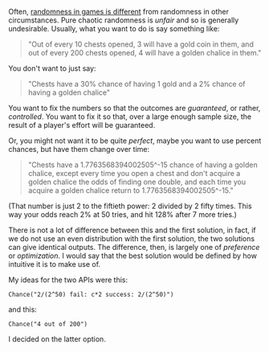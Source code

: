Often, [randomness in games is different](https://www.youtube.com/watch?v=bY7aRJE-oOY)
from randomness in other circumstances. Pure chaotic randomness is *unfair* and so is
generally undesirable. Usually, what you want to do is say something like:

> "Out of every 10 chests opened, 3 will have a gold coin in them,
and out of every 200 chests opened, 4 will have a golden chalice in them."

You don't want to just say:

> "Chests have a 30% chance of having 1 gold and a 2% chance of having a golden
chalice"

You want to fix the numbers so that the outcomes are *guaranteed*, or rather,
*controlled*. You want to fix it so that, over a large enough sample size, the
result of a player's effort will be guaranteed.

Or, you might not want it to be quite *perfect*, maybe you want to use percent
chances, but have them change over time:

> "Chests have a 1.7763568394002505^-15 chance of having a golden chalice, except
every time you open a chest and don't acquire a golden chalice the odds of
finding one double, and each time you acquire a golden chalice return to
1.7763568394002505^-15."

(That number is just 2 to the fiftieth power: 2 divided by 2 fifty times. This
way your odds reach 2% at 50 tries, and hit 128% after 7 more tries.)

There is not a lot of difference between this and the first solution, in fact,
if we do not use an even distribution with the first solution, the two solutions
can give identical outputs. The difference, then, is largely one of *preference*
or *optimization*. I would say that the best solution would be defined by how
intuitive it is to make use of.

My ideas for the two APIs were this:

```
Chance("2/(2^50) fail: c*2 success: 2/(2^50)")
```

and this:

```
Chance("4 out of 200")
```

I decided on the latter option.

